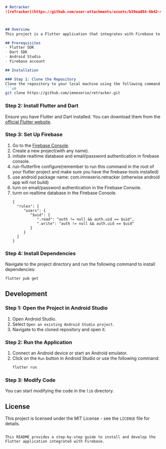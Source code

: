 ```markdown
# Retracker
![reTracker](https://github.com/user-attachments/assets/b39ead84-6b42-4ad9-90fb-1e6a716ec138)



## Overview
This project is a Flutter application that integrates with Firebase to manage subjects and their details. It includes features like navigation, data fetching from Firebase, and a user-friendly interface.

## Prerequisites
- Flutter SDK
- Dart SDK
- Android Studio
- Firebase account

## Installation

### Step 1: Clone the Repository
Clone the repository to your local machine using the following command:
```sh
git clone https://github.com/imnexerio/retracker.git
```

### Step 2: Install Flutter and Dart
Ensure you have Flutter and Dart installed. You can download them from the [official Flutter website](https://flutter-ko.dev/development/tools/sdk/releases).

### Step 3: Set Up Firebase
1. Go to the [Firebase Console](https://console.firebase.google.com/).
2. Create a new project(with any name).
3. initiate realtime database and email/password authentication in firebase console.
4. run-flutterfire configure(remember to run this command in the root of your flutter project and make sure you have the firebase-tools installed)
5. use android package name: com.imnexerio.retracker (otherwise android app will not build)
5. turn on email/password authentication in the Firebase Console.
6. turm on realtime database in the Firebase Console.
    ```
   {
      "rules": {
         "users": {
            "$uid": {
               ".read": "auth != null && auth.uid == $uid",
               ".write": "auth != null && auth.uid == $uid"
            }
         }
      }
   }
    ```

### Step 4: Install Dependencies
Navigate to the project directory and run the following command to install dependencies:
```sh
flutter pub get
```

## Development

### Step 1: Open the Project in Android Studio
1. Open Android Studio.
2. Select `Open an existing Android Studio project`.
3. Navigate to the cloned repository and open it.

### Step 2: Run the Application
1. Connect an Android device or start an Android emulator.
2. Click on the `Run` button in Android Studio or use the following command:
    ```sh
    flutter run
    ```

### Step 3: Modify Code
You can start modifying the code in the `lib` directory. 

## License
This project is licensed under the MIT License - see the `LICENSE` file for details.
```

This README provides a step-by-step guide to install and develop the Flutter application integrated with Firebase.
